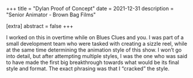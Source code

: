 +++
title = "Dylan Proof of Concept"
date = 2021-12-31
description = "Senior Animator - Brown Bag Films"

[extra]
abstract = false
+++

I worked on this in overtime while on Blues Clues and you.  I was part of a small development team who were tasked with creating a sizzle reel, while at the same time determining the animation style of this show.  I won’t go into detail, but after attempting multiple styles, I was the one who was said to have made the first big breakthrough towards what would be its final style and format.  The exact phrasing was that I “cracked” the style.  